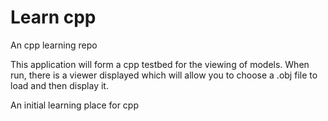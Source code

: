 # Learn cpp
An cpp learning repo

This application will form a cpp testbed for the viewing of models. When run, there is a viewer displayed which will allow you to choose a .obj file to load and then display it. 

An initial learning place for cpp 
